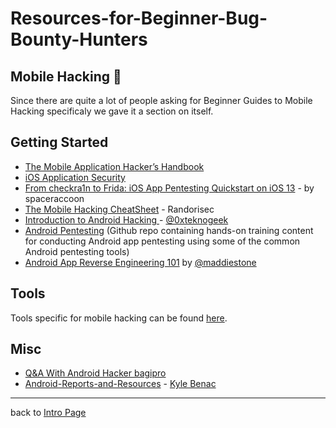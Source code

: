 # Resources-for-Beginner-Bug-Bounty-Hunters

## Mobile Hacking 📱
Since there are quite a lot of people asking for Beginner Guides to Mobile Hacking specificaly we gave it a section on itself.

## Getting Started
- [The Mobile Application Hacker’s Handbook](http://amzn.to/2cVOIrE)
- [iOS Application Security](http://amzn.to/2d9yo7m)
- [From checkra1n to Frida: iOS App Pentesting Quickstart on iOS 13](https://spaceraccoon.dev/from-checkra1n-to-frida-ios-app-pentesting-quickstart-on-ios-13) - by spaceraccoon
- [The Mobile Hacking CheatSheet](https://github.com/randorisec/MobileHackingCheatSheet) - Randorisec
- [Introduction to Android Hacking ](https://www.hackerone.com/blog/androidhackingmonth-intro-to-android-hacking) - [@0xteknogeek](https://twitter.com/0xteknogeek)
- [Android Pentesting](https://github.com/riddhi-shree/nullCommunity/tree/master/Android) (Github repo containing hands-on training content for conducting Android app pentesting using some of the common Android pentesting tools)
- [Android App Reverse Engineering 101](https://maddiestone.github.io/AndroidAppRE/) by [@maddiestone](https://twitter.com/maddiestone)

## Tools
Tools specific for mobile hacking can be found [here](/assets/tools.md#mobile-hacking).

## Misc
- [Q&A With Android Hacker bagipro](https://www.hackerone.com/blog/AndroidHackingMonth-qa-with-bagipro)
- [Android-Reports-and-Resources](https://github.com/B3nac/Android-Reports-and-Resources) - [Kyle Benac](https://github.com/B3nac)

---
back to [Intro Page](/README.md)